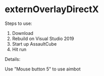 # externOverlayDirectX

Steps to use:

1. Download
2. Rebuild on Visual Studio 2019
3. Start up AssaultCube
4. Hit run

Details:

Use "Mouse button 5" to use aimbot
